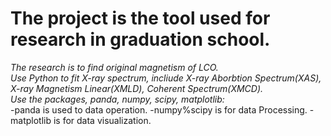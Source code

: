 # The project is the tool used for research in graduation school.

*The research is to find original magnetism of LCO.* <br>
*Use Python to fit X-ray spectrum, incliude X-ray Aborbtion Spectrum(XAS), X-ray Magnetism Linear(XMLD), Coherent Spectrum(XMCD).*<br>
*Use the packages, panda, numpy, scipy, matplotlib:*<br>
-panda is used to data operation. 
-numpy%scipy is for data Processing. 
-matplotlib is for data visualization. 
